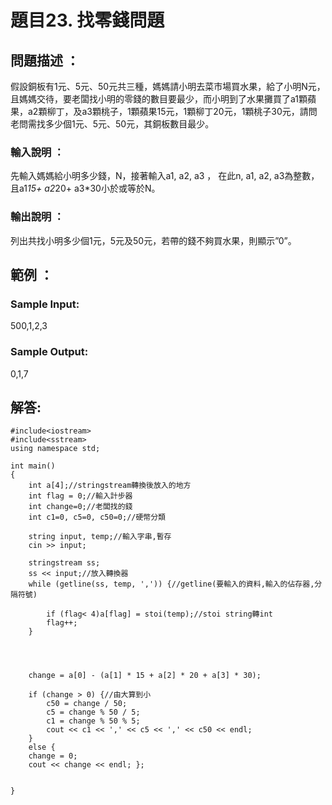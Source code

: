 # 題目23. 找零錢問題

## 問題描述 ：

假設銅板有1元、5元、50元共三種，媽媽請小明去菜市場買水果，給了小明N元，且媽媽交待，要老闆找小明的零錢的數目要最少，而小明到了水果攤買了a1顆蘋果，a2顆柳丁，及a3顆桃子，1顆蘋果15元，1顆柳丁20元，1顆桃子30元，請問老問需找多少個1元、5元、50元，其銅板數目最少。

### 輸入說明 ：

先輸入媽媽給小明多少錢，N，接著輸入a1, a2, a3 ， 在此n, a1, a2, a3為整數，且a1*15+ a2*20+ a3*30小於或等於N。

### 輸出說明 ：

列出共找小明多少個1元，5元及50元，若帶的錢不夠買水果，則顯示”0”。

## 範例 ：

### Sample Input:

500,1,2,3  

### Sample Output:

0,1,7  

## 解答:

```
#include<iostream>
#include<sstream>
using namespace std;

int main()
{	
	int a[4];//stringstream轉換後放入的地方
	int flag = 0;//輸入計步器
	int change=0;//老闆找的錢
	int c1=0, c5=0, c50=0;//硬幣分類
	
	string input, temp;//輸入字串,暫存
	cin >> input;
	
	stringstream ss;
	ss << input;//放入轉換器
	while (getline(ss, temp, ',')) {//getline(要輸入的資料,輸入的佔存器,分隔符號)
		
		if (flag< 4)a[flag] = stoi(temp);//stoi string轉int
		flag++;
	}
	
	
	
	
	change = a[0] - (a[1] * 15 + a[2] * 20 + a[3] * 30);

	if (change > 0) {//由大算到小
		c50 = change / 50;
		c5 = change % 50 / 5;
		c1 = change % 50 % 5;
		cout << c1 << ',' << c5 << ',' << c50 << endl;
	}
	else {
	change = 0;
	cout << change << endl; };
	

}


```
